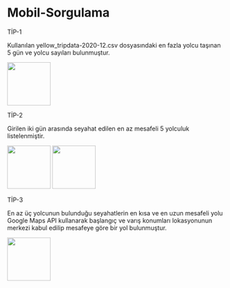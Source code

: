 # Mobil-Sorgulama

TİP-1

Kullanılan yellow_tripdata-2020-12.csv dosyasındaki en fazla yolcu taşınan 5 gün ve yolcu sayıları bulunmuştur.

<img src= "https://user-images.githubusercontent.com/50086295/116884564-89c8a300-ac2f-11eb-8fe4-6fb19a71f339.jpeg" width=100>

TİP-2

Girilen iki gün arasında seyahat edilen en az mesafeli 5 yolculuk listelenmiştir.

<img src="https://user-images.githubusercontent.com/50086295/116884557-88977600-ac2f-11eb-947b-ad6171f2d26a.jpeg" width="100"/> <img src="https://user-images.githubusercontent.com/50086295/116884553-87664900-ac2f-11eb-83e9-fabf3a488407.jpeg" width="100"/>

TİP-3

En az üç yolcunun bulunduğu seyahatlerin en kısa ve en uzun mesafeli yolu Google Maps API kullanarak  başlangıç ve varış konumları lokasyonunun 
merkezi kabul edilip mesafeye göre bir yol bulunmuştur.

<img src= "https://user-images.githubusercontent.com/50086295/116886150-60107b80-ac31-11eb-89c1-af8ef024f11a.jpeg" width=100>

